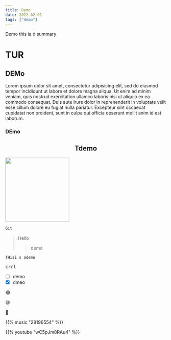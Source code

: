 ```yaml
---
title: Demo
date: 2022-02-01
tags: ["demo"]
---
```


Demo this ia d summary

<!--![Hello](https://cdn.jsDelivr.net/gh/oeyoews/img/oeyoew.jpeg)-->
<!--more-->

# TUR

## DEMo

Lorem ipsum dolor sit amet, consectetur adipisicing elit, sed do eiusmod tempor incididunt ut labore et dolore magna aliqua. Ut enim ad minim veniam, quis nostrud exercitation ullamco laboris nisi ut aliquip ex ea commodo consequat. Duis aute irure dolor in reprehenderit in voluptate velit esse cillum dolore eu fugiat nulla pariatur. Excepteur sint occaecat cupidatat non proident, sunt in culpa qui officia deserunt mollit anim id est laborum.

### DEmo

<h2 align="center"> Tdemo
</h2>
<img src="https://cdn.jsDelivr.net/gh/oeyoews/img/oeyoew.jpeg" width="200"/>

```sh
Git
```

> Hello
>> demo

```
THisi s ademo
```

<kbd> crrl </kbd>

- [ ] demo
- [x] dmeo

:joy:

:smile:

:tada:

{{% music "28196554" %}}

{{% youtube "wC5pJm8RAu4" %}}
